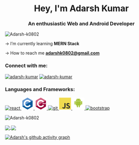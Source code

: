 <h1 align="center">Hey, I'm Adarsh Kumar</h1>
<h3 align="center">An enthusiastic Web and Android Developer</h3>

<p align="left"> <img src="https://komarev.com/ghpvc/?username=Adarsh-k0802&label=Profile%20views&color=0e75b6&style=flat" alt="Adarsh-k0802" /> </p>

-> I’m currently learning **MERN Stack**

-> How to reach me **adarshk0802@gmail.com**

<h3 align="left">Connect with me:</h3>
<p align="left">
<a href="https://www.linkedin.com/in/adarsh-kumar-0802/" target="blank"><img align="center" src="https://raw.githubusercontent.com/rahuldkjain/github-profile-readme-generator/master/src/images/icons/Social/linked-in-alt.svg" alt="adarsh-kumar" height="30" width="40" /></a>
<a href="https://www.codechef.com/users/adarshk0802" target="blank"><img align="center" src="https://cdn.jsdelivr.net/npm/simple-icons@3.1.0/icons/codechef.svg" alt="adarsh-kumar" height="30" width="40" /></a>
</p>

<h3 align="left">Languages and Frameworks:</h3>
<p align="left"> <a href="https://reactjs.org/" target="_blank"> <img src="https://cdn.jsdelivr.net/gh/devicons/devicon/icons/react/react-original-wordmark.svg"  alt="react" width="40" height="40"/> </a> <a href="https://addiv.ml/all-courses/c-programming/" target="_blank"> <img src="https://raw.githubusercontent.com/devicons/devicon/master/icons/c/c-original.svg" alt="c" width="40" height="40"/> </a> <a href="https://www.w3schools.com/cpp/" target="_blank"> <img src="https://raw.githubusercontent.com/devicons/devicon/master/icons/cplusplus/cplusplus-original.svg" alt="cplusplus" width="40" height="40"/> </a>    <a href="https://git-scm.com/" target="_blank"> <img src="https://www.vectorlogo.zone/logos/git-scm/git-scm-icon.svg" alt="git" width="40" height="40"/> </a> <a href="https://www.javascript.com" target="_blank"> <img src="https://raw.githubusercontent.com/devicons/devicon/master/icons/javascript/javascript-original.svg" alt="java" width="40" height="40"/> </a> <a href="https://developer.android.com" target="_blank"> <img src="https://raw.githubusercontent.com/devicons/devicon/master/icons/android/android-original-wordmark.svg" alt="android" width="40" height="40"/> </a>
<a href="https://getbootstrap.com/" target="_blank"> <img src=https://cdn.jsdelivr.net/gh/devicons/devicon/icons/bootstrap/bootstrap-original.svg"   alt="bootstrap" width="40" height="40"/> </a></p>



<p><img align="center" src="https://github-readme-streak-stats.herokuapp.com/?user=Adarsh-k0802&theme=react" alt="Adarsh-k0802" /></p>




<a href="https://github.com/Adarsh-k0802/github-readme-stats">
  <img align="center" src="https://github-readme-stats.vercel.app/api/top-langs/?username=Adarsh-k0802&layout=compact&theme=react&count_private=true" />
</a>
<a href="https://github.com/Adarsh-k0802/github-readme-stats">
  <img align="center" src="https://github-readme-stats.vercel.app/api?username=Adarsh-k0802&show_icons=true&theme=react&count_private=true" />
</a>





[![Adarsh's github activity graph](https://activity-graph.herokuapp.com/graph?username=Adarsh-k0802&theme=react-dark)](https://github.com/Adarsh-k0802/github-readme-activity-graph)


